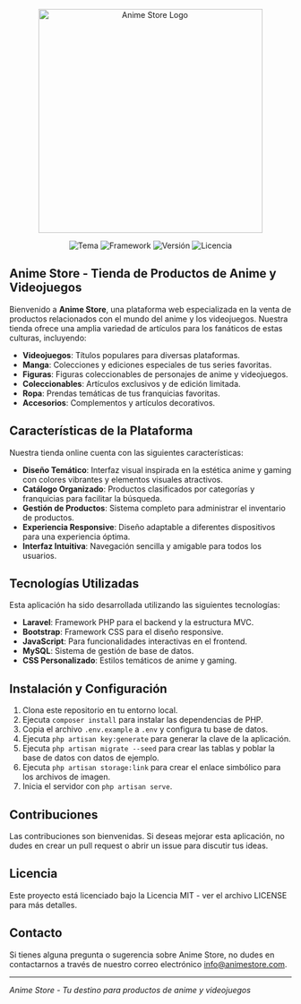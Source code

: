 <p align="center"><img src="https://i.imgur.com/8eKQ3Jt.png" width="400" alt="Anime Store Logo"></p>

<p align="center">
<img src="https://img.shields.io/badge/Tema-Anime%20%26%20Gaming-ff00ff" alt="Tema">
<img src="https://img.shields.io/badge/Framework-Laravel-red" alt="Framework">
<img src="https://img.shields.io/badge/Versión-1.0-blue" alt="Versión">
<img src="https://img.shields.io/badge/Licencia-MIT-green" alt="Licencia">
</p>

## Anime Store - Tienda de Productos de Anime y Videojuegos

Bienvenido a **Anime Store**, una plataforma web especializada en la venta de productos relacionados con el mundo del anime y los videojuegos. Nuestra tienda ofrece una amplia variedad de artículos para los fanáticos de estas culturas, incluyendo:

- **Videojuegos**: Títulos populares para diversas plataformas.
- **Manga**: Colecciones y ediciones especiales de tus series favoritas.
- **Figuras**: Figuras coleccionables de personajes de anime y videojuegos.
- **Coleccionables**: Artículos exclusivos y de edición limitada.
- **Ropa**: Prendas temáticas de tus franquicias favoritas.
- **Accesorios**: Complementos y artículos decorativos.

## Características de la Plataforma

Nuestra tienda online cuenta con las siguientes características:

- **Diseño Temático**: Interfaz visual inspirada en la estética anime y gaming con colores vibrantes y elementos visuales atractivos.
- **Catálogo Organizado**: Productos clasificados por categorías y franquicias para facilitar la búsqueda.
- **Gestión de Productos**: Sistema completo para administrar el inventario de productos.
- **Experiencia Responsive**: Diseño adaptable a diferentes dispositivos para una experiencia óptima.
- **Interfaz Intuitiva**: Navegación sencilla y amigable para todos los usuarios.

## Tecnologías Utilizadas

Esta aplicación ha sido desarrollada utilizando las siguientes tecnologías:

- **Laravel**: Framework PHP para el backend y la estructura MVC.
- **Bootstrap**: Framework CSS para el diseño responsive.
- **JavaScript**: Para funcionalidades interactivas en el frontend.
- **MySQL**: Sistema de gestión de base de datos.
- **CSS Personalizado**: Estilos temáticos de anime y gaming.

## Instalación y Configuración

1. Clona este repositorio en tu entorno local.
2. Ejecuta `composer install` para instalar las dependencias de PHP.
3. Copia el archivo `.env.example` a `.env` y configura tu base de datos.
4. Ejecuta `php artisan key:generate` para generar la clave de la aplicación.
5. Ejecuta `php artisan migrate --seed` para crear las tablas y poblar la base de datos con datos de ejemplo.
6. Ejecuta `php artisan storage:link` para crear el enlace simbólico para los archivos de imagen.
7. Inicia el servidor con `php artisan serve`.

## Contribuciones

Las contribuciones son bienvenidas. Si deseas mejorar esta aplicación, no dudes en crear un pull request o abrir un issue para discutir tus ideas.

## Licencia

Este proyecto está licenciado bajo la Licencia MIT - ver el archivo LICENSE para más detalles.

## Contacto

Si tienes alguna pregunta o sugerencia sobre Anime Store, no dudes en contactarnos a través de nuestro correo electrónico [info@animestore.com](mailto:info@animestore.com).

---

*Anime Store - Tu destino para productos de anime y videojuegos*
